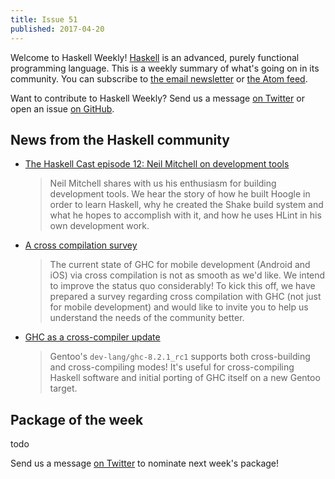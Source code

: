 ```yaml
---
title: Issue 51
published: 2017-04-20
---
```


Welcome to Haskell Weekly!
[Haskell](https://haskell-lang.org) is an advanced, purely functional programming language.
This is a weekly summary of what's going on in its community.
You can subscribe to [the email newsletter](https://news.us10.list-manage.com/subscribe?u=49a6a2e17b12be2c5c4dcb232&id=ffbbbbd930)
or [the Atom feed](/haskell-weekly.atom).

Want to contribute to Haskell Weekly?
Send us a message [on Twitter](https://twitter.com/haskellweekly)
or open an issue [on GitHub](https://github.com/haskellweekly/haskellweekly.github.io).

## News from the Haskell community

-   [The Haskell Cast episode 12: Neil Mitchell on development tools](http://www.haskellcast.com/episode/012-neil-mitchell-on-development-tools)

    > Neil Mitchell shares with us his enthusiasm for building development tools. We hear the story of how he built Hoogle in order to learn Haskell, why he created the Shake build system and what he hopes to accomplish with it, and how he uses HLint in his own development work.

-   [A cross compilation survey](https://medium.com/@zw3rk/hello-world-a-cross-compilation-survey-890cb95029d7)

    > The current state of GHC for mobile development (Android and iOS) via cross compilation is not as smooth as we'd like. We intend to improve the status quo considerably! To kick this off, we have prepared a survey regarding cross compilation with GHC (not just for mobile development) and would like to invite you to help us understand the needs of the community better.

-   [GHC as a cross-compiler update](https://trofi.github.io/posts/200-ghc-as-a-crosscompiler-update.html)

    > Gentoo's `dev-lang/ghc-8.2.1_rc1` supports both cross-building and cross-compiling modes! It's useful for cross-compiling Haskell software and initial porting of GHC itself on a new Gentoo target.

## Package of the week

todo

Send us a message [on Twitter](https://twitter.com/haskellweekly) to nominate next week's package!
